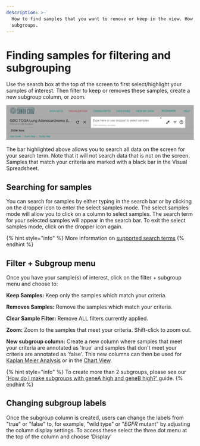 ```yaml
---
description: >-
  How to find samples that you want to remove or keep in the view. How to make
  subgroups.
---
```


# Finding samples for filtering and subgrouping

Use the search box at the top of the screen to first select/highlight your samples of interest. Then filter to keep or removes these samples, create a new subgroup column, or zoom.

![](../../.gitbook/assets/screen-shot-2021-01-19-at-3.36.32-pm.png)

The bar highlighted above allows you to search all data on the screen for your search term. Note that it will not search data that is not on the screen. Samples that match your criteria are marked with a black bar in the Visual Spreadsheet.

## Searching for samples

You can search for samples by either typing in the search bar or by clicking on the dropper icon to enter the select samples mode. The select samples mode will allow you to click on a column to select samples. The search term for your selected samples will appear in the search bar. To exit the select samples mode, click on the dropper icon again.

{% hint style="info" %}
More information on [supported search terms](supported-search-terms-for-finding-samples.md)
{% endhint %}

## Filter + Subgroup menu

Once you have your sample\(s\) of interest, click on the filter + subgroup menu and choose to:

**Keep Samples:** Keep only the samples which match your criteria.

**Removes Samples:** Remove the samples which match your criteria.

**Clear Sample Filter:** Remove ALL filters currently applied.

**Zoom:** Zoom to the samples that meet your criteria. Shift-click to zoom out.

**New subgroup column:** Create a new column where samples that meet your criteria are annotated as 'true' and samples that don't meet your criteria are annotated as 'false'. This new columns can then be used for [Kaplan Meier Analysis](../kaplan-meier-plots.md) or in the [Chart View](../chart-view.md).

{% hint style="info" %}
To create more than 2 subgroups, please see our ['How do I make subgroups with geneA high and geneB high?' ](../../how-do-i/how-do-i-make-subgroups-with-4-groups.md)guide.
{% endhint %}

## Changing subgroup labels

Once the subgroup column is created, users can change the labels from "true" or "false" to, for example, "wild type" or "_EGFR_ mutant" by adjusting the column display settings. To access these select the three dot menu at the top of the column and choose 'Display'

